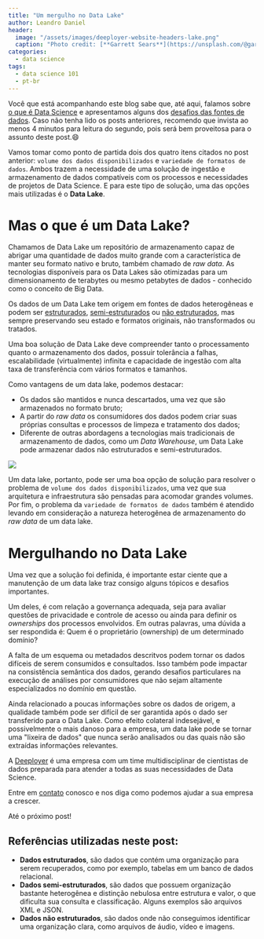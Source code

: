```yaml
---
title: "Um mergulho no Data Lake"
author: Leandro Daniel
header:
  image: "/assets/images/deeployer-website-headers-lake.png"
  caption: "Photo credit: [**Garrett Sears**](https://unsplash.com/@garrettsears)"
categories:
  - data science
tags: 
  - data science 101
  - pt-br
---
```


Você que está acompanhando este blog sabe que, até aqui, falamos sobre [o que é Data Science](https://deeployer.com.br/data%20science/post-o-que-e-data-science/) e apresentamos alguns dos [desafios das fontes de dados](https://deeployer.com.br/data%20science/post-os-desafios-das-fontes-de-dados/). Caso não tenha lido os posts anteriores, recomendo que invista ao menos 4 minutos para leitura do segundo, pois será bem proveitosa para o assunto deste post.😄

Vamos tomar como ponto de partida dois dos quatro itens citados no post anterior: `volume dos dados disponibilizados` e `variedade de formatos de dados`. Ambos trazem a necessidade de uma solução de ingestão e armazenamento de dados compatíveis com os processos e necessidades de projetos de Data Science. E para este tipo de solução, uma das opções mais utilizadas é o **Data Lake**.

# Mas o que é um Data Lake?

Chamamos de Data Lake um repositório de armazenamento capaz de abrigar uma quantidade de dados muito grande com a característica de manter seu formato nativo e bruto, também chamado de _raw data_. As tecnologias disponíveis para os Data Lakes são otimizadas para um dimensionamento de terabytes ou mesmo petabytes de dados - conhecido como o conceito de Big Data.

Os dados de um Data Lake tem origem em fontes de dados heterogêneas e podem ser <a href="https://deeployer.com.br/data%20science/post-um-mergulho-no-data-lake/#refer%C3%AAncias-utilizadas-neste-post">estruturados</a>, <a href="https://deeployer.com.br/data%20science/post-um-mergulho-no-data-lake/#refer%C3%AAncias-utilizadas-neste-post">semi-estruturados</a> ou <a href="https://deeployer.com.br/data%20science/post-um-mergulho-no-data-lake/#refer%C3%AAncias-utilizadas-neste-post">não estruturados</a>, mas sempre preservando seu estado e formatos originais, não transformados ou tratados. 

Uma boa solução de Data Lake deve compreender tanto o processamento quanto o armazenamento dos dados, possuir tolerância a falhas, escalabilidade (virtualmente) infinita e capacidade de ingestão com alta taxa de transferência com vários formatos e tamanhos.

Como vantagens de um data lake, podemos destacar:

- Os dados são mantidos e nunca descartados, uma vez que são armazenados no formato bruto;
- A partir do _raw data_ os consumidores dos dados podem criar suas próprias consultas e processos de limpeza e tratamento dos dados;
- Diferente de outras abordagens a tecnologias mais tradicionais de armazenamento de dados, como um _Data Warehouse_, um Data Lake pode armazenar dados não estruturados e semi-estruturados.

<img src="https://deeployer.com.br/assets/images/post-data-lake.png" />

Um data lake, portanto, pode ser uma boa opção de solução para resolver o problema de `volume dos dados disponibilizados`, uma vez que sua arquitetura e infraestrutura são pensadas para acomodar grandes volumes. Por fim, o problema da `variedade de formatos de dados` também é atendido levando em consideração a natureza heterogênea de armazenamento do _raw data_ de um data lake.

# Mergulhando no Data Lake

Uma vez que a solução foi definida, é importante estar ciente que a manutenção de um data lake traz consigo alguns tópicos e desafios importantes. 

Um deles, é com relação a governança adequada, seja para avaliar questões de privacidade e controle de acesso ou ainda para definir os _ownerships_ dos processos envolvidos. Em outras palavras, uma dúvida a ser respondida é: Quem é o proprietário (ownership) de um determinado domínio?

A falta de um esquema ou metadados descritvos podem tornar os dados difíceis de serem consumidos e consultados. Isso também pode impactar na consistência semântica dos dados, gerando desafios particulares na execução de análises por consumidores que não sejam altamente especializados no domínio em questão. 

Ainda relacionado a poucas informações sobre os dados de origem, a qualidade também pode ser difícil de ser garantida após o dado ser transferido para o Data Lake. Como efeito colateral indesejável, e possivelmente o mais danoso para a empresa, um data lake pode se tornar uma "lixeira de dados" que nunca serão analisados ou das quais não são extraídas informações relevantes.

A [Deeployer](mailto:contato@deeployer.com) é uma empresa com um time multidisciplinar de cientistas de dados preparada para atender a todas as suas necessidades de Data Science. 

Entre em [contato](https://deeployer.com/contact/) conosco e nos diga como podemos ajudar a sua empresa a crescer.

Até o próximo post!

## Referências utilizadas neste post:
- **Dados estruturados**, são dados que contém uma organização para serem recuperados, como por exemplo, tabelas em um banco de dados relacional. 
- **Dados semi-estruturados**, são dados  que possuem organização bastante heterogênea e distinção nebulosa entre estrutura e valor, o que dificulta sua consulta e classificação. Alguns exemplos são arquivos XML e JSON.
- **Dados não estruturados**, são dados onde não conseguimos identificar uma organização clara, como arquivos de áudio, vídeo e imagens. 
